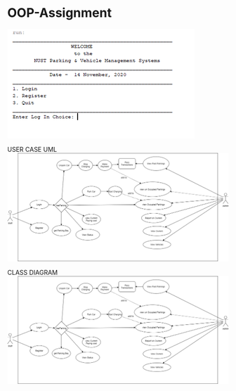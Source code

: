 # OOP-Assignment

![Alt text](./screenshots/Start_Page.PNG "Start")


USER CASE UML
![Alt text](./screenshots/USERCASE.png "User Case UML")


CLASS DIAGRAM
![Alt text](./screenshots/USERCASE.png "diagram")
